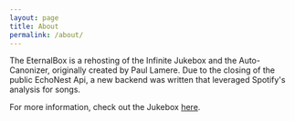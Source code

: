 ```yaml
---
layout: page
title: About
permalink: /about/
---
```


The EternalBox is a rehosting of the Infinite Jukebox and the Auto-Canonizer, originally created by Paul Lamere. Due to the closing of the public EchoNest Api, a new backend was written that leveraged Spotify's analysis for songs.

For more information, check out the Jukebox [here](https://eternalbox.dev).